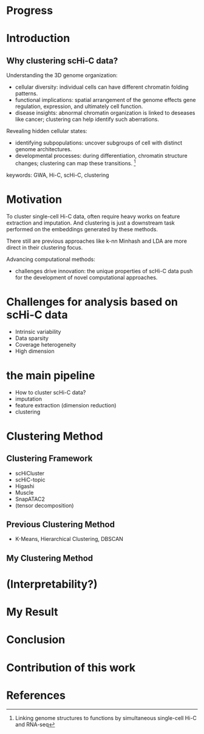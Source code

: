 # Progress

# Introduction

## Why clustering scHi-C data?

Understanding the 3D genome organization:

- cellular diversity: individual cells can have different chromatin folding patterns.
- functional implications: spatial arrangement of the genome effects gene regulation, expression, and ultimately cell function.
- disease insights: abnormal chromatin organization is linked to deseases like cancer; clustering can help identify such aberrations.

Revealing hidden cellular states:

- identifying subpopulations: uncover subgroups of cell with distinct genome architectures.
- developmental processes: during differentiation, chromatin structure changes; clustering can map these transitions. [^1]

keywords: GWA, Hi-C, scHi-C, clustering

# Motivation

To cluster single-cell Hi-C data, often require heavy works on feature extraction and imputation.
And clustering is just a downstream task performed on the embeddings generated by these methods.

There still are previous approaches like k-nn Minhash and LDA are more direct in their clustering focus.

Advancing computational methods:

- challenges drive innovation: the unique properties of scHi-C data push for the development of novel computational approaches.

# Challenges for analysis based on scHi-C data

- Intrinsic variability
- Data sparsity
- Coverage heterogeneity
- High dimension

# the main pipeline

- How to cluster scHi-C data?
- imputation
- feature extraction (dimension reduction)
- clustering

# Clustering Method

## Clustering Framework

- scHiCluster
- scHiC-topic
- Higashi
- Muscle
- SnapATAC2
- (tensor decomposition)

## Previous Clustering Method

- K-Means, Hierarchical Clustering, DBSCAN

## My Clustering Method

# (Interpretability?)

# My Result

# Conclusion

# Contribution of this work

# References

[^1]: Linking genome structures to functions by simultaneous single-cell Hi-C and RNA-seq
